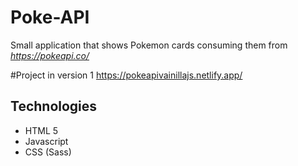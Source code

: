 # Poke-API
Small application that shows Pokemon cards consuming them from *https://pokeapi.co/*

#Project in version 1 https://pokeapivainillajs.netlify.app/

## Technologies
* HTML 5
* Javascript
* CSS (Sass)


